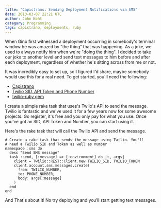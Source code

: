 ```yaml
---
title: "Capistrano: Sending Deployment Notifications via SMS"
date: 2013-03-07 22:21 UTC
author: John Koht
category: Programming
tags: capistrano, deployments, ruby
---
```


When Gino first witnessed a deployment occurring in somebody's terminal window he was amazed by "the thing" that was happening. As a joke, we used to always notify him when we're "doing the thing". I decided to take our joke to another level and send text messages to him before and after each deployment, regardless of whether he's sitting across from me or not. 

It was incredibly easy to set up, so I figured I'd share, maybe somebody would use this for a real need. To get started, you'll need the following:

- [Capistrano](https://github.com/capistrano/capistrano)
- [Twilio SID, API Token and Phone Number](http://www.twilio.com/)
- [twilio-ruby gem](https://github.com/twilio/twilio-ruby)

I create a simple rake task that uses's Twlio's API to send the message. Twilio is fantastic and we've used it for a few years now for some awesome projects. Go register, it's free and you only pay for what you use. Once you've got an SID, API Token and Number, you can start using it.

Here's the rake task that will call the Twilio API and send the message.

```
# Create a rake task that sends the message using Twilio. You'll 
# need a Twilio SID and Token as well as number
namespace :sms do
  desc "Send SMS message"
  task :send, [:message] => [:environment] do |t, args|    
    client = Twilio::REST::Client.new TWILIO_SID, TWILIO_TOKEN
    client.account.sms.messages.create(
      from: TWILIO_NUMBER,
      to: PHONE_NUMBER,
      body: args[:message]
    )
  end
end
```

And That's about it! No try deploying and you'll start getting text messages.

